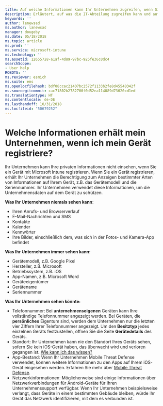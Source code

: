 ```yaml
---
title: Auf welche Informationen kann Ihr Unternehmen zugreifen, wenn Sie Ihr Gerät registrieren?
description: Erläutert, auf was die IT-Abteilung zugreifen kann und auf was nicht.
keywords: ''
author: lenewsad
ms.author: lanewsad
manager: dougeby
ms.date: 05/18/2018
ms.topic: article
ms.prod: ''
ms.service: microsoft-intune
ms.technology: ''
ms.assetid: 12655728-a1af-4d89-97bc-925fe36c0dc4
searchScope:
- User help
ROBOTS: ''
ms.reviewer: esmich
ms.suite: ems
ms.openlocfilehash: bdf08ccac21407bc2572f1133b2fe8d45548342f
ms.sourcegitcommit: cac71802b2782700f0d52ea114089d73620cd1ed
ms.translationtype: HT
ms.contentlocale: de-DE
ms.lasthandoff: 10/31/2018
ms.locfileid: "50679252"
---
```

# <a name="what-information-can-my-company-see-when-i-enroll-my-device"></a>Welche Informationen erhält mein Unternehmen, wenn ich mein Gerät registriere?

Ihr Unternehmen kann Ihre privaten Informationen nicht einsehen, wenn Sie ein Gerät mit Microsoft Intune registrieren. Wenn Sie ein Gerät registrieren, erhält Ihr Unternehmen die Berechtigung zum Anzeigen bestimmter Arten von Informationen auf Ihrem Gerät, z.B. das Gerätemodell und die Seriennummer. Ihr Unternehmen verwendet diese Informationen, um die Unternehmensdaten auf dem Gerät zu schützen.

**Was Ihr Unternehmen niemals sehen kann:**

- Ihren Anrufs- und Browserverlauf
- E-Mail-Nachrichten und SMS
- Kontakte
- Kalender
-   Kennwörter
- Ihre Bilder, einschließlich dem, was sich in der Fotos- und Kamera-App befindet

**Was Ihr Unternehmen immer sehen kann:**

- Gerätemodell, z.B. Google Pixel
- Hersteller, z.B. Microsoft
- Betriebssystem, z.B. iOS
- App-Namen, z.B. Microsoft Word
- Geräteeigentümer
- Gerätename
- Seriennummer

**Was Ihr Unternehmen sehen könnte:**

-  Telefonnummer: Bei **unternehmenseigenen** Geräten kann Ihre vollständige Telefonnummer angezeigt werden. Bei Geräten, die **persönliches** Eigentum sind, werden dem Unternehmen nur die letzten vier Ziffern Ihrer Telefonnummer angezeigt. Um den **Besitztyp** jedes einzelnen Geräts festzustellen, öffnen Sie die Seite **Gerätedetails** des Geräts.
-  Standort: Ihr Unternehmen kann nie den Standort Ihres Geräts sehen, sofern Sie kein iOS-Gerät haben, das überwacht wird und verloren gegangen ist. [Wie kann ich das wissen?](https://go.microsoft.com/fwlink/?linkid=853816)
- App-Bestand: Wenn Ihr Unternehmen Mobile Threat Defense verwendet, können weitere Informationen zu den Apps auf Ihrem iOS-Gerät eingesehen werden. Erfahren Sie mehr über [Mobile Threat Defense](you-are-prompted-to-install-mtd-ios.md).
- Netzwerkinformationen: Möglicherweise sind einige Informationen über Netzwerkverbindungen für Android-Geräte für Ihren Unternehmenssupport verfügbar. Wenn Ihr Unternehmen beispielsweise verlangt, dass Geräte in einem bestimmten Gebäude bleiben, würde Ihr Gerät das Netzwerk identifizieren, mit dem es verbunden ist. 
